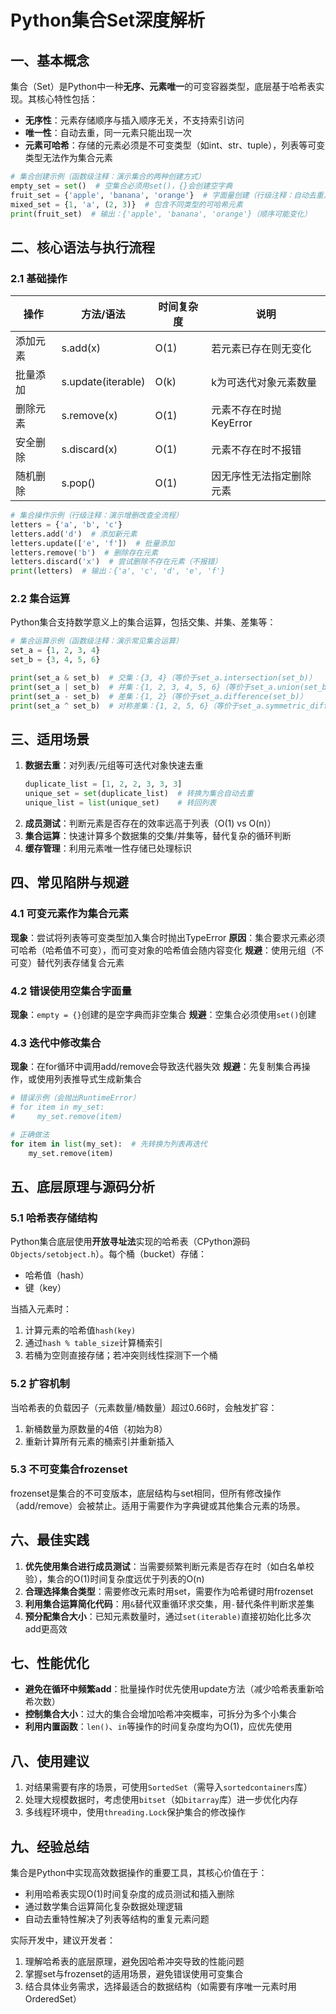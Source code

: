 # Python集合Set深度解析

## 一、基本概念
集合（Set）是Python中一种**无序、元素唯一**的可变容器类型，底层基于哈希表实现。其核心特性包括：
- **无序性**：元素存储顺序与插入顺序无关，不支持索引访问
- **唯一性**：自动去重，同一元素只能出现一次
- **元素可哈希**：存储的元素必须是不可变类型（如int、str、tuple），列表等可变类型无法作为集合元素

```python
# 集合创建示例（函数级注释：演示集合的两种创建方式）
empty_set = set()  # 空集合必须用set()，{}会创建空字典
fruit_set = {'apple', 'banana', 'orange'}  # 字面量创建（行级注释：自动去重）
mixed_set = {1, 'a', (2, 3)}  # 包含不同类型的可哈希元素
print(fruit_set)  # 输出：{'apple', 'banana', 'orange'}（顺序可能变化）
```

## 二、核心语法与执行流程
### 2.1 基础操作
| 操作         | 方法/语法          | 时间复杂度 | 说明                          |
|--------------|--------------------|------------|-------------------------------|
| 添加元素     | s.add(x)           | O(1)       | 若元素已存在则无变化          |
| 批量添加     | s.update(iterable) | O(k)       | k为可迭代对象元素数量         |
| 删除元素     | s.remove(x)        | O(1)       | 元素不存在时抛KeyError        |
| 安全删除     | s.discard(x)       | O(1)       | 元素不存在时不报错            |
| 随机删除     | s.pop()            | O(1)       | 因无序性无法指定删除元素      |

```python
# 集合操作示例（行级注释：演示增删改查全流程）
letters = {'a', 'b', 'c'}
letters.add('d')  # 添加新元素
letters.update(['e', 'f'])  # 批量添加
letters.remove('b')  # 删除存在元素
letters.discard('x')  # 尝试删除不存在元素（不报错）
print(letters)  # 输出：{'a', 'c', 'd', 'e', 'f'}
```

### 2.2 集合运算
Python集合支持数学意义上的集合运算，包括交集、并集、差集等：

```python
# 集合运算示例（函数级注释：演示常见集合运算）
set_a = {1, 2, 3, 4}
set_b = {3, 4, 5, 6}

print(set_a & set_b)  # 交集：{3, 4}（等价于set_a.intersection(set_b)）
print(set_a | set_b)  # 并集：{1, 2, 3, 4, 5, 6}（等价于set_a.union(set_b)）
print(set_a - set_b)  # 差集：{1, 2}（等价于set_a.difference(set_b)）
print(set_a ^ set_b)  # 对称差集：{1, 2, 5, 6}（等价于set_a.symmetric_difference(set_b)）
```

## 三、适用场景
1. **数据去重**：对列表/元组等可迭代对象快速去重
   ```python
   duplicate_list = [1, 2, 2, 3, 3, 3]
   unique_set = set(duplicate_list)  # 转换为集合自动去重
   unique_list = list(unique_set)    # 转回列表
   ```
2. **成员测试**：判断元素是否存在的效率远高于列表（O(1) vs O(n)）
3. **集合运算**：快速计算多个数据集的交集/并集等，替代复杂的循环判断
4. **缓存管理**：利用元素唯一性存储已处理标识

## 四、常见陷阱与规避
### 4.1 可变元素作为集合元素
**现象**：尝试将列表等可变类型加入集合时抛出TypeError
**原因**：集合要求元素必须可哈希（哈希值不可变），而可变对象的哈希值会随内容变化
**规避**：使用元组（不可变）替代列表存储复合元素

### 4.2 错误使用空集合字面量
**现象**：`empty = {}`创建的是空字典而非空集合
**规避**：空集合必须使用`set()`创建

### 4.3 迭代中修改集合
**现象**：在for循环中调用add/remove会导致迭代器失效
**规避**：先复制集合再操作，或使用列表推导式生成新集合
   ```python
   # 错误示例（会抛出RuntimeError）
   # for item in my_set:
   #     my_set.remove(item)

   # 正确做法
   for item in list(my_set):  # 先转换为列表再迭代
       my_set.remove(item)
   ```

## 五、底层原理与源码分析
### 5.1 哈希表存储结构
Python集合底层使用**开放寻址法**实现的哈希表（CPython源码`Objects/setobject.h`）。每个桶（bucket）存储：
- 哈希值（hash）
- 键（key）

当插入元素时：
1. 计算元素的哈希值`hash(key)`
2. 通过`hash % table_size`计算桶索引
3. 若桶为空则直接存储；若冲突则线性探测下一个桶

### 5.2 扩容机制
当哈希表的负载因子（元素数量/桶数量）超过0.66时，会触发扩容：
1. 新桶数量为原数量的4倍（初始为8）
2. 重新计算所有元素的桶索引并重新插入

### 5.3 不可变集合frozenset
frozenset是集合的不可变版本，底层结构与set相同，但所有修改操作（add/remove）会被禁止。适用于需要作为字典键或其他集合元素的场景。

## 六、最佳实践
1. **优先使用集合进行成员测试**：当需要频繁判断元素是否存在时（如白名单校验），集合的O(1)时间复杂度远优于列表的O(n)
2. **合理选择集合类型**：需要修改元素时用set，需要作为哈希键时用frozenset
3. **利用集合运算简化代码**：用`&`替代双重循环求交集，用`-`替代条件判断求差集
4. **预分配集合大小**：已知元素数量时，通过`set(iterable)`直接初始化比多次add更高效

## 七、性能优化
- **避免在循环中频繁add**：批量操作时优先使用update方法（减少哈希表重新哈希次数）
- **控制集合大小**：过大的集合会增加哈希冲突概率，可拆分为多个小集合
- **利用内置函数**：`len()`、`in`等操作的时间复杂度均为O(1)，应优先使用

## 八、使用建议
1. 对结果需要有序的场景，可使用`SortedSet`（需导入`sortedcontainers`库）
2. 处理大规模数据时，考虑使用`bitset`（如`bitarray`库）进一步优化内存
3. 多线程环境中，使用`threading.Lock`保护集合的修改操作

## 九、经验总结
集合是Python中实现高效数据操作的重要工具，其核心价值在于：
- 利用哈希表实现O(1)时间复杂度的成员测试和插入删除
- 通过数学集合运算简化复杂数据处理逻辑
- 自动去重特性解决了列表等结构的重复元素问题

实际开发中，建议开发者：
1. 理解哈希表的底层原理，避免因哈希冲突导致的性能问题
2. 掌握set与frozenset的适用场景，避免错误使用可变集合
3. 结合具体业务需求，选择最适合的数据结构（如需要有序唯一元素时用OrderedSet）